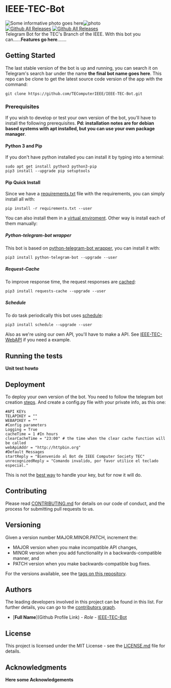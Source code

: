 IEEE-TEC-Bot
==================
![Some informative photo goes here](photo.png)![photo](photo.png)   
[![Github All Releases](https://img.shields.io/github/release/TEComputerIEEE/IEEE-TEC-Bot.svg)](https://github.com/TEComputerIEEE/IEEE-TEC-Bot)
[![Github All Releases](https://img.shields.io/travis/TEComputerIEEE/IEEE-TEC-Bot.svg)](https://github.com/TEComputerIEEE/IEEE-TEC-Bot)   
Telegram Bot for the TEC's Branch of the IEEE. With this bot you can......**Features go here**.......

## Getting Started

The last stable version of the bot is up and running, you can search it on Telegram's search bar under the name **the final bot name goes here**. This repo can be clone to get the latest source code version of the app with the command:
```
git clone https://github.com/TEComputerIEEE/IEEE-TEC-Bot.git
```

### Prerequisites
If you wish to develop or test your own version of the bot, you'll have to install the following prerequisites. **Pd: installation notes are for debian based systems with apt installed, but you can use your own package manager**.     
#### Python 3 and Pip
If you don't have python installed you can install it by typing into a terminal:
```
sudo apt get install python3 python3-pip
pip3 install --upgrade pip setuptools
```
#### Pip Quick Install
Since we have a [requirements.txt](requirements.txt) file with the requirements, you can simply install all with:
```
pip install -r requirements.txt --user
```
You can also install them in a [virtual enviroment](https://virtualenv.pypa.io/en/stable/userguide/#usage).
Other way is install each of them manually:
##### Python-telegram-bot wrapper
This bot is based on [python-telegram-bot wrapper](https://github.com/python-telegram-bot/python-telegram-bot), you can install it with:
```
pip3 install python-telegram-bot --upgrade --user
```
##### Request-Cache
To improve response time, the request responses are [cached](https://github.com/reclosedev/requests-cache/blob/master/docs/user_guide.rst):
```
pip3 install requests-cache --upgrade --user
```
##### Schedule
To do task periodically this bot uses [schedule](https://github.com/dbader/schedule):
```
pip3 install schedule --upgrade --user
```

Also as we're using our own API, you'll have to make a API. See [IEEE-TEC-WebAPI](https://github.com/TEComputerIEEE/IEEE-TEC-WebAPI) if you need a example.

## Running the tests
**Unit test howto**

## Deployment
To deploy your own version of the bot. You need to follow the telegram bot creation [steps](https://core.telegram.org/bots#3-how-do-i-create-a-bot). And create a config.py file with your private info, as this one:

```
#API KEYs
TELAPIKEY = ""
WEBAPIKEY = ""
#Config parameters
Logging = True
cacheTime = 1 #In hours
clearCacheTime = "23:00" # the time when the clear cache function will be called
webApiAddr = "http://httpbin.org"
#Default Messages
startReply = "Bienvenido al Bot de IEEE Computer Society TEC"
unrecognizedReply = "Comando invalido, por favor utilice el teclado especial."
```

This is not the [best way](https://medium.freecodecamp.org/how-to-securely-store-api-keys-4ff3ea19ebda) to handle your key, but for now it will do.

## Contributing

Please read [CONTRIBUTING.md](docs/CONTRIBUTING.md) for details on our code of conduct, and the process for submitting pull requests to us.

## Versioning
Given a version number MAJOR.MINOR.PATCH, increment the:

* MAJOR version when you make incompatible API changes,
* MINOR version when you add functionality in a backwards-compatible manner, and
* PATCH version when you make backwards-compatible bug fixes.

For the versions available, see the [tags on this repository](https://github.com/TEComputerIEEE/IEEE-TEC-Bot/tags). 

## Authors
The leading developers involved in this project can be found in this list. For further details, you can go to the [contributors graph](https://github.com/TEComputerIEEE/IEEE-TEC-Bot/graphs/contributors).
* [**Full Name**](Github Profile Link) - *Role* - [IEEE-TEC-Bot](https://github.com/TEComputerIEEE/IEEE-TEC-Bot)

## License

This project is licensed under the MIT License - see the [LICENSE.md](LICENSE.md) file for details.

## Acknowledgments
**Here some Acknowledgements**
